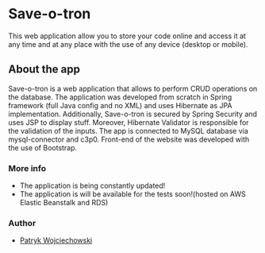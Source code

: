 # Save-o-tron

This web application allow you to store your code online and access it at any time and at any place with the use of any device (desktop or mobile).

## About the app

Save-o-tron is a web application that allows to perform CRUD operations on the database.
The application was developed from scratch in Spring framework (full Java config and no XML) and uses Hibernate as JPA implementation. Additionally, Save-o-tron is secured by Spring Security and uses JSP to display stuff. Moreover, Hibernate Validator is responsible for the validation of the inputs. The app is connected to MySQL database via mysql-connector and c3p0. Front-end of the website was developed with the use of Bootstrap.

### More info

 - The application is being constantly updated!
 - The application is will be available for the tests soon!(hosted on AWS Elastic Beanstalk and RDS)

### Author

- [Patryk Wojciechowski](https://github.com/PatrykWojciechowski)



 